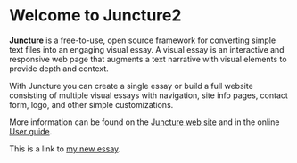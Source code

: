 # Welcome to Juncture2

 **Juncture** is a free-to-use, open source framework for converting simple text files into an engaging visual essay. A visual essay is an interactive and responsive web page that augments a text narrative with visual elements to provide depth and context.

With Juncture you can create a single essay or build a full website consisting of multiple visual essays with navigation, site info pages, contact form, logo, and other simple customizations.

More information can be found on the [Juncture web site](https://juncture-digital.org) and in the online [User guide](https://github.com/JSTOR-Labs/juncture/wiki).

This is a link to [my new essay](sample-essay).
